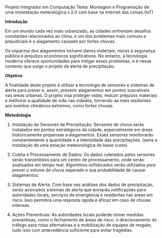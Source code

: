 

Projeto Integrador em Computação Tema: Montagem e Programação de uma miniestação meterológica v.2.0 com base na internet das coisas.(IoT)

**Introdução**

Em um mundo cada vez mais urbanizado, as cidades enfrentam desafios constantes relacionados ao clima, e um dos problemas mais comuns e prejudiciais é o alagamento causado por fortes chuvas. 

Os impactos dos alagamentos incluem danos materiais, riscos à segurança pública e prejuízos econômicos significativos. No entanto, a tecnologia moderna oferece oportunidades para mitigar esses problemas, e é nesse contexto que surge o projeto de alerta de precipitação.

**Objetivo**

A finalidade deste projeto é utilizar a tecnologia de sensores e sistemas de alerta para prever e, assim, prevenir alagamentos em pontos suscetíveis nas áreas urbanas. O projeto visa proteger vidas, reduzir prejuízos materiais e melhorar a qualidade de vida nas cidades, tornando-as mais resilientes aos eventos climáticos extremos, como fortes chuvas.

**Metodologia**

1. Instalação de Sensores de Precipitação: Sensores de chuva serão instalados em pontos estratégicos da cidade, especialmente em áreas historicamente propensas a alagamentos. Esses sensores monitorarão constantemente a quantidade e a intensidade das precipitações. (seria a instalação de uma estação meteorológica de baixo custo)

2. Coleta e Processamento de Dados: Os dados coletados pelos sensores serão transmitidos para um centro de processamento, onde serão analisados em tempo real. Algoritmos sofisticados serão utilizados para prever o volume de chuva esperado e sua probabilidade de causar alagamentos.

3. Sistemas de Alerta: Com base nas análises dos dados de precipitação, serão acionados sistemas de alerta que enviarão notificações para autoridades locais, serviços de emergência e residentes nas áreas em risco. Isso permitirá uma resposta rápida e eficaz em caso de chuvas intensas.

4. Ações Preventivas: As autoridades locais poderão tomar medidas preventivas, como o fechamento de áreas de risco, o direcionamento do tráfego para rotas alternativas e a mobilização de equipes de resgate, tudo isso com antecedência suficiente para evitar tragédias.

